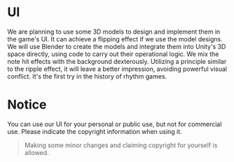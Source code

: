 # UI
We are planning to use some 3D models to design and implement them in the game's UI. 
It can achieve a flipping effect if we use the model designs. 
We will use Blender to create the models and integrate them into Unity's 3D space directly, using code to carry out their operational logic. 
We mix the note hit effects with the background dexterously. Utilizing a principle similar to the ripple effect, it will leave a better impression, avoiding powerful visual conflict. It's the first try in the history of rhythm games.

# Notice
You can use our UI for your personal or public use, but not for commercial use. Please indicate the copyright information when using it.

> Making some minor changes and claiming copyright for yourself is allowed.
